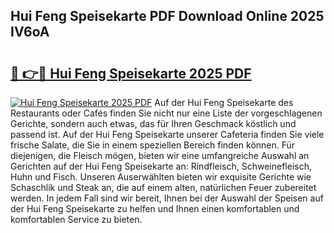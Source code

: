## Hui Feng Speisekarte PDF Download Online 2025 IV6oA

# <h2><a href="http://gc9m6n9.nevu.top/?p=Hui+Feng+Speisekarte">🔗 👉🔴 Hui Feng Speisekarte 2025 PDF</a></h2>

[![Hui Feng Speisekarte 2025 PDF](https://i.imgur.com/dBaPXMq.png)](http://gc9m6n9.nevu.top/?p=Hui+Feng+Speisekarte)
Auf der Hui Feng Speisekarte des Restaurants oder Cafés finden Sie nicht nur eine Liste der vorgeschlagenen Gerichte, sondern auch etwas, das für Ihren Geschmack köstlich und passend ist. Auf der Hui Feng Speisekarte unserer Cafeteria finden Sie viele frische Salate, die Sie in einem speziellen Bereich finden können. Für diejenigen, die Fleisch mögen, bieten wir eine umfangreiche Auswahl an Gerichten auf der Hui Feng Speisekarte an: Rindfleisch, Schweinefleisch, Huhn und Fisch. Unseren Auserwählten bieten wir exquisite Gerichte wie Schaschlik und Steak an, die auf einem alten, natürlichen Feuer zubereitet werden. In jedem Fall sind wir bereit, Ihnen bei der Auswahl der Speisen auf der Hui Feng Speisekarte zu helfen und Ihnen einen komfortablen und komfortablen Service zu bieten.
